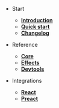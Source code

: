 - Start

  - [**Introduction**](/README)
  - [**Quick start**](/pages/quick-start.md)
  - [**Changelog**](/CHANGELOG.md)

- Reference

  - [**Core**](/pages/core.md)
  - [**Effects**](/pages/effects.md)
  - [**Devtools**](/pages/devtools.md)

- Integrations

  - [**React**](/pages/react.md)
  - [**Preact**](/pages/preact.md)

